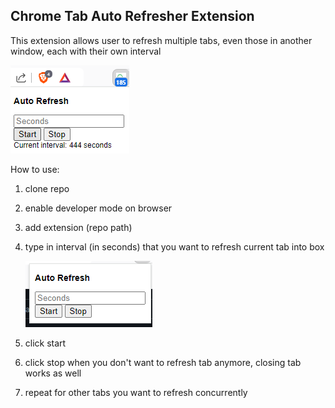 Chrome Tab Auto Refresher Extension
-
This extension allows user to refresh multiple tabs, even those in another window, each with their own interval

![alt text](image-1.png)

How to use:

1) clone repo
2) enable developer mode on browser
3) add extension (repo path)
4) type in interval (in seconds) that you want to refresh current tab into box

    ![alt text](image.png)

5) click start
6) click stop when you don't want to refresh tab anymore, closing tab works as well
7) repeat for other tabs you want to refresh concurrently
